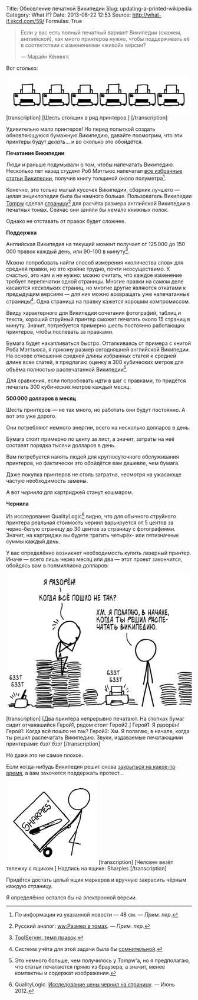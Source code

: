Title: Обновление печатной Википедии
Slug: updating-a-printed-wikipedia
Category: What If?
Date: 2013-08-22 12:53
Source: http://what-if.xkcd.com/59/
Formulas: True

> Если у вас есть полный печатный вариант Википедии (скажем, английской), как много принтеров нужно, чтобы поддерживать её в соответствии с изменениями «живой» версии?
> 
> — Марайн Кёнингс

Вот столько:

![Если вас пригласят на свидание в дом, где в гостиной стоит ряд работающих принтеров, что вы подумаете?](/uploads/059-updating-a-printed-wikipedia/wiki_count.png)
[transcription]
[Шесть стоящих в ряд принтеров.]
[/transcription]

Удивительно мало принтеров! Но перед попыткой создать обновляющуюся бумажную Википедию, давайте посмотрим, что эти принтеры будут _делать_… и во сколько это обойдётся.

**Печатание Википедии**

Люди и раньше подумывали о том, чтобы напечатать Википедию. Несколько лет назад студент Роб Мэттьюс напечатал [все избранные статьи Википедии](http://www.brandnew.uk.com/wikipedia-as-a-printed-book/), получив книгу толщиной около полуметра[^1].

Конечно, это только малый кусочек Википедии, сборник лучшего — целая энциклопедия была бы намного больше. Пользователь Википедии [Tompw](http://en.wikipedia.org/wiki/User:Tompw) сделал [страницу](http://en.wikipedia.org/wiki/Wikipedia:Size_in_volumes)[^2] для расчёта размера английской Википедии в печатных томах. Сейчас они заняли бы немало книжных полок.

Однако не отставать от правок будет сложнее.

**Поддержка**

Английская Википедия на текущий момент получает от 125&thinsp;000 до 150&thinsp;000 правок каждый день, или 90–100 в минуту[^3].

Можно попробовать найти способ измерения «количества слов» для средней правки, но это крайне трудно, почти неосуществимо. К счастью, это нам и не нужно: можно считать, что каждое изменение требует перепечатки одной страницы. Многие правки на самом деле касаются нескольких страниц, но многие другие являются откатами к предыдущим версиям — для них можно возвращать уже напечатанные страницы[^4]. Одна страница на правку кажется хорошим компромиссом.

Ввиду характерного для Википедии сочетания фотографий, таблиц и текста, хороший струйный принтер сможет печатать около 15 страниц в минуту. Значит, потребуется примерно шесть постоянно работающих принтеров, чтобы поспевать за правками.

Бумага будет накапливаться быстро. Отталкиваясь от примера с книгой Роба Мэттьюса, я прикину размер сегодняшней английской Википедии. На основе отношения средней длины избранных статей к средней длине всех статей, я предлагаю оценку в 300 кубических метров для объёма полностью распечатанной Википедии[^5].

Для сравнения, если попробовать идти в шаг с правками, то придётся печатать 300 кубических метров каждый _месяц_.

**500&thinsp;000 долларов в месяц**

Шесть принтеров — не так много, но работать они будут постоянно. А вот это уже дорого.

Они потребляют немного энергии, всего на несколько долларов в день.

Бумага стоит примерно по центу за лист, а значит, затраты на неё составят порядка тысячи долларов в день.

Вам потребуется нанять людей для круглосуточного обслуживания принтеров, но фактически это обойдётся вам дешевле, чем бумага.

Даже покупка принтеров не столь затратна, несмотря на ужасающе частую необходимость замены.

А вот _чернила_ для картриджей станут кошмаром.

**Чернила**

Из исследования QualityLogic[^6] видно, что для обычного струйного принтера реальная стоимость чернил варьируется от 5 центов за черно-белую страницу до 30 центов за страницу с фотографиями. Значит, на картриджи вы будете тратить четырёх- или пятизначные суммы каждый _день_.

У вас определённо возникнет необходимость купить лазерный принтер. Иначе — всего лишь через месяц или два — этот проект закончится, обойдясь вам в полмиллиона долларов:

![Нет, всё началось задолго до этого.](/uploads/059-updating-a-printed-wikipedia/wiki_wrong_ru.png)
[transcription]
[Два принтера непрерывно печатают. На стопках бумаг сидит отчаявшийся Герой1, рядом стоит Герой2.]
Герой1: Я разорён!
Герой1: Когда всё пошло не так?
Герой2: Хм. Я полагаю, в начале, когда ты решил распечатать Википедию.
Звуки, издаваемые печатающими принтерами: *бззт* *бззт*
[/transcription]

Но даже это не самое плохое.

Если когда-нибудь Википедия решит снова [закрыться на какое-то время](http://sys01-public.msnbc.msn.com/technology/wikipedia-goes-dark-piracy-bill-protest-day-117714), а вам захочется поддержать протест…

![Убедитесь, что маркеры закрыты колпачками, и глубоко вздохните.](/uploads/059-updating-a-printed-wikipedia/wiki_sharpies.png)
[transcription]
[Человек везёт тележку с ящиком.]
Надпись на ящике: Sharpies
[/transcription]

Придётся достать целый ящик маркеров и вручную закрасить чёрным каждую страницу.

Я определённо остался бы на электронной версии.

[^1]: По информации из указанной новости — 48 см. — _Прим. пер._
[^2]: Русский аналог: [ww:Размер в томах](http://ru.wikipedia.org/wiki/Википедия:Размер_в_томах). — _Прим. пер._
[^3]: [ToolServer: темп правок](http://toolserver.org/~emijrp/wmcharts/wmchart0001.php).
[^4]: Система учёта для этой задачи была бы [сомнительной](http://commons.wikimedia.org/wiki/File:IBM_card_storage.NARA.jpg).
[^5]: Это немного больше, чем получилось у Tompw'а, но я предполагаю, что статьи печатаются прямо из браузера, а значит, менее компактны и содержат изображения.
[^6]: QualityLogic. [Исследование цены чернил на страницу](http://www.qualitylogic.com/tuneup/uploads/docfiles/QualityLogic-Cost-of-Ink-Per-Page-Analysis_US_1-Jun-2012.pdf). — Июнь 2012.
